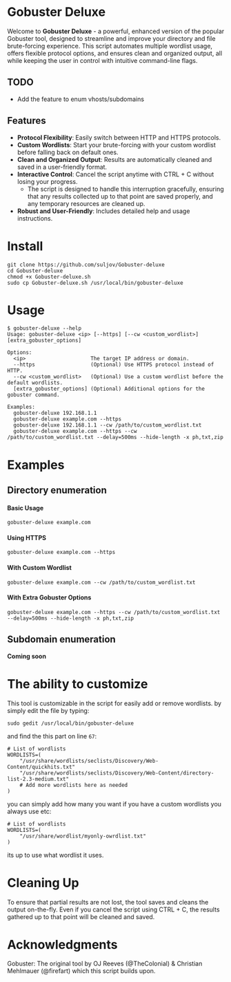 # Gobuster Deluxe

Welcome to **Gobuster Deluxe** - a powerful, enhanced version of the popular Gobuster tool, designed to streamline and improve your directory and file brute-forcing experience. This script automates multiple wordlist usage, offers flexible protocol options, and ensures clean and organized output, all while keeping the user in control with intuitive command-line flags.

## TODO
- Add the feature to enum vhosts/subdomains

## Features

- **Protocol Flexibility**: Easily switch between HTTP and HTTPS protocols.
- **Custom Wordlists**: Start your brute-forcing with your custom wordlist before falling back on default ones.
- **Clean and Organized Output**: Results are automatically cleaned and saved in a user-friendly format.
- **Interactive Control**: Cancel the script anytime with CTRL + C without losing your progress.
  - The script is designed to handle this interruption gracefully, ensuring that any results collected up to that point are saved properly, and any temporary resources are cleaned up.
- **Robust and User-Friendly**: Includes detailed help and usage instructions.


# Install

```
git clone https://github.com/suljov/Gobuster-deluxe
cd Gobuster-deluxe
chmod +x Gobuster-deluxe.sh
sudo cp Gobuster-deluxe.sh /usr/local/bin/gobuster-deluxe 
```

# Usage

```
$ gobuster-deluxe --help
Usage: gobuster-deluxe <ip> [--https] [--cw <custom_wordlist>] [extra_gobuster_options]

Options:
  <ip>                     The target IP address or domain.
  --https                  (Optional) Use HTTPS protocol instead of HTTP.
  --cw <custom_wordlist>   (Optional) Use a custom wordlist before the default wordlists.
  [extra_gobuster_options] (Optional) Additional options for the gobuster command.

Examples:
  gobuster-deluxe 192.168.1.1
  gobuster-deluxe example.com --https
  gobuster-deluxe 192.168.1.1 --cw /path/to/custom_wordlist.txt
  gobuster-deluxe example.com --https --cw /path/to/custom_wordlist.txt --delay=500ms --hide-length -x ph,txt,zip
```

# Examples

## Directory enumeration

#### Basic Usage
```
gobuster-deluxe example.com
```
#### Using HTTPS
```
gobuster-deluxe example.com --https
```
#### With Custom Wordlist
```
gobuster-deluxe example.com --cw /path/to/custom_wordlist.txt
```
#### With Extra Gobuster Options
```
gobuster-deluxe example.com --https --cw /path/to/custom_wordlist.txt --delay=500ms --hide-length -x ph,txt,zip
```

## Subdomain enumeration

**Coming soon** 

# The ability to customize
This tool is customizable in the script for easily add or remove wordlists. 
by simply edit the file by typing:
```
sudo gedit /usr/local/bin/gobuster-deluxe
```
and find the this part on line `67`:
```
# List of wordlists
WORDLISTS=(
    "/usr/share/wordlists/seclists/Discovery/Web-Content/quickhits.txt"
    "/usr/share/wordlists/seclists/Discovery/Web-Content/directory-list-2.3-medium.txt"
    # Add more wordlists here as needed
)
```
you can simply add how many you want if you have a custom wordlists you always use etc:
```
# List of wordlists
WORDLISTS=(
    "/usr/share/wordlist/myonly-owrdlist.txt"
)
```
its up to use what wordlist it uses. 


# Cleaning Up
To ensure that partial results are not lost, the tool saves and cleans the output on-the-fly. Even if you cancel the script using CTRL + C, the results gathered up to that point will be cleaned and saved.



# Acknowledgments
Gobuster: The original tool by OJ Reeves (@TheColonial) & Christian Mehlmauer (@firefart) which this script builds upon.




